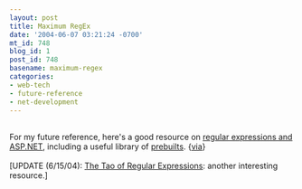 ```yaml
---
layout: post
title: Maximum RegEx
date: '2004-06-07 03:21:24 -0700'
mt_id: 748
blog_id: 1
post_id: 748
basename: maximum-regex
categories:
- web-tech
- future-reference
- net-development
---
```

<br />For my future reference, here's a good resource on <a href="http://www.3leaf.com/resources/articles/regex.aspx">regular expressions and ASP.NET</a>, including a useful library of <a href="http://www.3leaf.com/resources/articles/regex.aspx#Examples">prebuilts</a>. {<a href="http://darinc.blogspot.com/2004/05/regular-expressions-and-star-trek.html">via</a>}<br /><br />[UPDATE (6/15/04): <a href="http://sitescooper.org/tao_regexps.html">The Tao of Regular Expressions</a>: another interesting resource.]<br /><br /><br />
